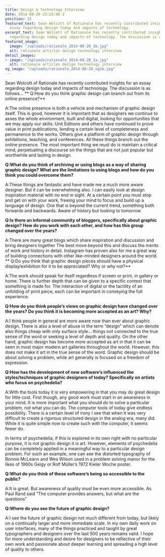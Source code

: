 ```yaml
---
title: Design & Technology Interview
date: 2014-08-20 23:23:00 Z
position: 15
featured_text: Sean Wolcott of Rationale has recently contributed insights for an
  essay regarding design today and impacts of technology.
excerpt_text: Sean Wolcott of Rationale has recently contributed insights for an essay
  regarding design today and impacts of technology. The discussion is as follows…
featured_image:
  image: "/uploads/rationale_2014-08-20_1b.jpg"
  alt: rationale articles design technology interview
detail_images:
- image: "/uploads/rationale_2014-08-20_1a.jpg"
  alt: rationale articles design technology interview
og_image: "/uploads/rationale_2014-08-20_og1b.jpg"
---
```


Sean Wolcott of Rationale has recently contributed insights for an essay regarding design today and impacts of technology. The discussion is as follows…
**
Q:How do you think graphic design can branch out from its online presence?**

A:The online presence is both a vehicle and mechanism of graphic design itself. This is good, however it is important that as designers we continue to asses the whole environment, built and digital, looking for opportunities that we may apply our skills. Unit Editions and others have continued to prove value in print publications, lending a certain level of completeness and permanence to the works. Others give a platform of graphic design through exhibitions, teaching, and conferences. All these things branch out the online presence. The most important thing we must do is maintain a critical mind, perpetuating a discourse on the things that are not just popular but worthwhile and lasting in design.

**Q:What do you think of archiving or using blogs as a way of sharing graphic design? What are the limitations to using blogs and how do you think you could overcome them?**

A:These things are fantastic and have made me a much more aware designer. But it can be overwhelming also. I can easily look at design inspiration material with no end in sight. At a certain point you must stop and get on with your work, freeing your mind to focus and build up a language of design. One that is beyond the current trend, something both forwards and backwards. Aware of history but looking to tomorrow.

**Q:Is there an informal community of bloggers, specifically about graphic design? How do you work with each other, and how has this group changed over the years?**

A:There are many great blogs which share inspiration and discussion and bring designers together The best move beyond this and discuss the merits of work and history in detail. Instagram has proven also for me a great way of building connections with other like-minded designers around the world.
**
Q:Do you think that graphic design pieces should have a physical display/exhibition for it to be appreciated? Why or why not?**

A:The work should speak for itself regardless if screen or print, in gallery or home. There is further depth that can be given to a specific context that something is made for. The interaction of digital or the tactility of an unfolding of print peice, each can be important in conveying the full experience.

**Q:How do you think people’s views on graphic design have changed over the years? Do you think it is becoming more accepted as an art? Why?**

A:I think people in general are more aware now than ever about graphic design. There is also a level of abuse in the term “design” which can denote also things cheap with only surface style… things not connected to the true sense of the word or seeking a level of depth and quality. On the other hand, graphic design has become more accepted as art in that it can be seen in most major modern art galleries throughout the world. However, this does not make it art in the true sense of the word. Graphic design should be about solving a problem, while art generally is focused on a freedom of expression.

**Q:How has the development of new software’s influenced the styles/techniques of graphic designers of today? Specifically on artists who focus on psychedelia?**

A:With the tools today it is very empowering in that you may do great design for little cost. First though, any good work must start in an awareness in your mind. It is more important what you should do to solve a particular problem, not what you can do. The computer tools of today give endless possibility. There is a certain level of irony I see that when it was very difficult to create a rigorous structured design in the analog era, many did. While it is quite simple now to create such with the computer, it seems fewer do.

In terms of psychedelia, if this is explored in its own right with no particular purpose, it is not graphic design it is art. However, elements of psychedelia can be completely applied in a meaningful way to a particular design problem. For such an example, one can see the distorted typography of Bonnie McLeann and Wes Wilson used in a problem solving manor for the likes of 1960s Geigy or Rolf Müller’s 1972 Kieler Woche poster.

**Q:What do you think of these software’s being so accessible to the public?**

A:It is great. But awareness of quality must be even more accessible. As Paul Rand said “The computer provides answers, but what are the questions”

**Q:Where do you see the future of graphic design?**

A:I see the future of graphic design not much different from today, but likely on a continually larger and more immediate scale. In my own daily work on user interfaces, many of the things practiced and taught by great typographers and designers over the last 500 years remains valid. I hope for more understanding and desire for designers to be reflective of their own work and passionate about deeper learning and spreading a high level of quality to others.